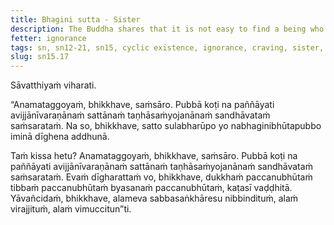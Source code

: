 ```yaml
---
title: Bhagini sutta - Sister
description: The Buddha shares that it is not easy to find a being who has not been your sister at some point over the long span of time of cyclic existence.
fetter: ignorance
tags: sn, sn12-21, sn15, cyclic existence, ignorance, craving, sister, suffering, agony, calamity, cemetery, disenchantment, detachment, liberation
slug: sn15.17
---
```


Sāvatthiyaṁ viharati.

“Anamataggoyaṁ, bhikkhave, saṁsāro. Pubbā koṭi na paññāyati avijjānīvaraṇānaṁ sattānaṁ taṇhāsaṁyojanānaṁ sandhāvataṁ saṁsarataṁ. Na so, bhikkhave, satto sulabharūpo yo nabhaginibhūtapubbo iminā dīghena addhunā.

Taṁ kissa hetu? Anamataggoyaṁ, bhikkhave, saṁsāro. Pubbā koṭi na paññāyati avijjānīvaraṇānaṁ sattānaṁ taṇhāsaṁyojanānaṁ sandhāvataṁ saṁsarataṁ. Evaṁ dīgharattaṁ vo, bhikkhave, dukkhaṁ paccanubhūtaṁ tibbaṁ paccanubhūtaṁ byasanaṁ paccanubhūtaṁ, kaṭasī vaḍḍhitā. Yāvañcidaṁ, bhikkhave, alameva sabbasaṅkhāresu nibbindituṁ, alaṁ virajjituṁ, alaṁ vimuccitun”ti.
